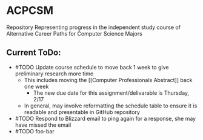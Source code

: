 # ACPCSM
Repository Representing progress in the independent study course of Alternative Career Paths for Computer Science Majors

## Current ToDo:
- #TODO Update course schedule to move back 1 week to give preliminary research more time
	- This includes moving the [[Computer Professionals Abstract]] back one week
		- The new due date for this assignment/delivarable is Thursday, 2/17
	- In general, may involve reformatting the schedule table to ensure it is readable and presentable in GitHub repository
- #TODO Respond to Blizzard email to ping again for a response, she may have missed the email
- #TODO foo-bar